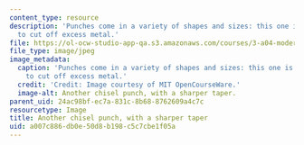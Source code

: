 ```yaml
---
content_type: resource
description: 'Punches come in a variety of shapes and sizes: this one is sharp enough
  to cut off excess metal.'
file: https://ol-ocw-studio-app-qa.s3.amazonaws.com/courses/3-a04-modern-blacksmithing-and-physical-metallurgy-fall-2008/a007c886db0e50d8b198c5c7cbe1f05a_043.jpg
file_type: image/jpeg
image_metadata:
  caption: 'Punches come in a variety of shapes and sizes: this one is sharp enough
    to cut off excess metal.'
  credit: 'Credit: Image courtesy of MIT OpenCourseWare.'
  image-alt: Another chisel punch, with a sharper taper.
parent_uid: 24ac98bf-ec7a-831c-8b68-8762609a4c7c
resourcetype: Image
title: Another chisel punch, with a sharper taper
uid: a007c886-db0e-50d8-b198-c5c7cbe1f05a
---
```

